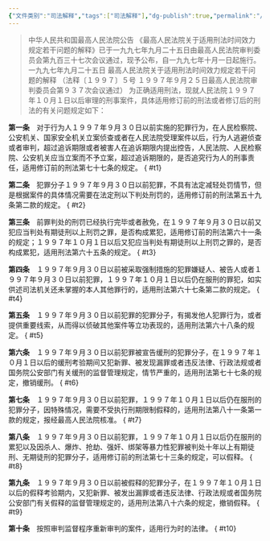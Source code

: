 ```yaml
---
{"文件类别":"司法解释","tags":["司法解释"],"dg-publish":true,"permalink":"/法条/司法解释/最高人民法院关于适用刑法时间效力规定若干问题的解释/","dgPassFrontmatter":true,"created":"2024-10-30T19:06:39.117+08:00","updated":"2024-10-30T19:06:58.370+08:00"}
---
```


>中华人民共和国最高人民法院公告
《最高人民法院关于适用刑法时间效力规定若干问题的解释》已于一九九七年九月二十五日由最高人民法院审判委员会第九百三十七次会议通过，现予公布，自一九九七年十月一日起施行。
一九九七年九月二十五日
最高人民法院关于适用刑法时间效力规定若干问题的解释
（法释〔１９９７〕５号
１９９７年９月２５日最高人民法院审判委员会第９３７次会议通过）
为正确适用刑法，现就人民法院１９９７年１０月１日以后审理的刑事案件，具体适用修订前的刑法或者修订后的刑法的有关问题规定如下：

**第一条**　对于行为人１９９７年９月３０日以前实施的犯罪行为，在人民检察院、公安机关、国家安全机关立案侦查或者在人民法院受理案件以后，行为人逃避侦查或者审判，超过追诉期限或者被害人在追诉期限内提出控告，人民法院、人民检察院、公安机关应当立案而不予立案，超过追诉期限的，是否追究行为人的刑事责任，适用修订前的刑法第七十七条的规定。
{ #t1}


**第二条**　犯罪分子１９９７年９月３０日以前犯罪，不具有法定减轻处罚情节，但是根据案件的具体情况需要在法定刑以下判处刑罚的，适用修订前的刑法第五十九条第二款的规定。
{ #t2}


**第三条**　前罪判处的刑罚已经执行完毕或者赦免，在１９９７年９月３０日以前又犯应当判处有期徒刑以上刑罚之罪，是否构成累犯，适用修订前的刑法第六十一条的规定；１９９７年１０月１日以后又犯应当判处有期徒刑以上刑罚之罪的，是否构成累犯，适用刑法第六十五条的规定。
{ #t3}


**第四条**　１９９７年９月３０日以前被采取强制措施的犯罪嫌疑人、被告人或者１９９７年９月３０日以前犯罪，１９９７年１０月１日以后仍在服刑的罪犯，如实供述司法机关还未掌握的本人其他罪行的，适用刑法第六十七条第二款的规定。
{ #t4}


**第五条**　１９９７年９月３０日以前犯罪的犯罪分子，有揭发他人犯罪行为，或者提供重要线索，从而得以侦破其他案件等立功表现的，适用刑法第六十八条的规定。
{ #t5}


**第六条**　１９９７年９月３０日以前犯罪被宣告缓刑的犯罪分子，在１９９７年１０月１日以后的缓刑考验期间又犯新罪、被发现漏罪或者违反法律、行政法规或者国务院公安部门有关缓刑的监督管理规定，情节严重的，适用刑法第七十七条的规定，撤销缓刑。
{ #t6}


**第七条**　１９９７年９月３０日以前犯罪，１９９７年１０月１日以后仍在服刑的犯罪分子，因特殊情况，需要不受执行刑期限制假释的，适用刑法第八十一条第一款的规定，报经最高人民法院核准。
{ #t7}


**第八条**　１９９７年９月３０日以前犯罪，１９９７年１０月１日以后仍在服刑的累犯以及因杀人、爆炸、抢劫、强奸、绑架等暴力性犯罪被判处十年以上有期徒刑、无期徒刑的犯罪分子，适用修订前的刑法第七十三条的规定，可以假释。
{ #t8}


**第九条**　１９９７年９月３０日以前被假释的犯罪分子，在１９９７年１０月１日以后的假释考验期内，又犯新罪、被发出漏罪或者违反法律、行政法规或者国务院公安部门有关假释的监督管理规定的，适用刑法第八十六条的规定，撤销假释。
{ #t9}


**第十条**　按照审判监督程序重新审判的案件，适用行为时的法律。
{ #t10}
